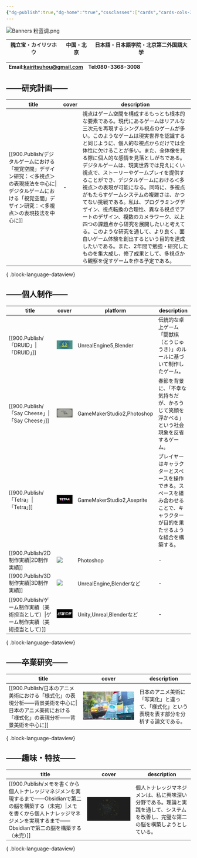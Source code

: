 ```yaml
---
{"dg-publish":true,"dg-home":"true","cssclasses":["cards","cards-cols-3","cards-cover","cards-cover-no-border","cards-title-hide-icons"],"dg-note-icon":"5","tags":["gardenEntry"],"permalink":"/000.Homepage/000.Homepage-Publish/","contentClasses":"cards cards-cols-3 cards-cover cards-cover-no-border cards-title-hide-icons","dgPassFrontmatter":true,"noteIcon":"5"}
---
```


![Banners 粉蓝调.png](/img/user/700.Attachment/701.Banner/Banners%20%E7%B2%89%E8%93%9D%E8%B0%83.png)

| 隗立宝・カイリツホウ | 中国・北京 | 日本語・日本語学院・北京第二外国語大学 |
| ---------- | ----- | ------------------- |

| Email:kairitsuhou@gmail.com | Tel:080-3368-3008 |
| --------------------------- | ----------------- |
## ——研究計画——
| title                                                                                             | cover | description                                                                                                                                                                                                                                                                                                                                                                                                                         |
| ------------------------------------------------------------------------------------------------- | ----- | ----------------------------------------------------------------------------------------------------------------------------------------------------------------------------------------------------------------------------------------------------------------------------------------------------------------------------------------------------------------------------------------------------------------------------------- |
| [[900.Publish/デジタルゲームにおける「視覚空間」デザイン研究：＜多視点＞の表現技法を中心に\|デジタルゲームにおける「視覚空間」デザイン研究：＜多視点＞の表現技法を中心に]] | \-    | 視点はゲーム空間を構成するもっとも根本的な要素である。現代にあるゲームはリアルな三次元を再現するシングル視点のゲームが多い。このようなゲームは現実世界を認識すると同じように、個人的な視点からだけでは全体性に欠けることが多い。また、全体像を見る際に個人的な感情を見落としがちである。デジタルゲームは、現実世界では見えにくい視点で、ストーリーやゲームプレイを提供することができ、デジタルゲームにおける＜多視点＞の表現が可能になる。同時に、多視点がもたらすゲームシステムの複雑さは、かつてない挑戦である。私は、プログラミングデザイン、視点転換の合理性、異なる視点でアートのデザイン、複数のカメラワーク、以上四つの課題点から研究を展開したいと考えてる。このような研究を通して、より良く、面白いゲーム体験を創出するという目的を達成したいである。また、2年間で勉強・研究したものを集大成し、修了成果として、多視点から観察を促すゲームを作る予定である。 |

{ .block-language-dataview}
## ——個人制作——
| title                                                 | cover                                                                                                                                                   | platform                   | description                                                      |
| ----------------------------------------------------- | ------------------------------------------------------------------------------------------------------------------------------------------------------- | -------------------------- | ---------------------------------------------------------------- |
| [[900.Publish/「DRUID」\|「DRUID」]]                   | ![](https://github.com/Kairitsuhou/ImageHost/blob/main/Publish%20%E3%80%8ADRUID%E3%80%8B.png?raw=true)                                                  | UnrealEngine5,Blender      | 伝統的な卓上ゲーム「闘獣棋（とうじゅうき）」のルールに基づいて制作したゲーム。                          |
| [[900.Publish/「Say Cheese」\|「Say Cheese」]]         | ![](https://github.com/Kairitsuhou/ImageHost/blob/main/Publish%20%E3%80%8A%E4%BD%A0%E6%80%8E%E4%B9%88%E4%B8%8D%E7%AC%91%E5%95%8A%E3%80%8B.png?raw=true) | GameMakerStudio2,Photoshop | 春節を背景に、「不幸な気持ちだが、かろうじて笑顔を浮かべる」という社会現象を反省するゲーム。                   |
| [[900.Publish/「Tetra」\|「Tetra」]]                   | ![](https://github.com/Kairitsuhou/ImageHost/blob/main/Publish%20%E3%80%8ATetra%E3%80%8B.png?raw=true)                                                  | GameMakerStudio2,Aseprite  | プレイヤーはキャラクターとスペースを操作できる。スペースを組み合わせることで、キャラクターが目的を果たせるような組合を構築する。 |
| [[900.Publish/2D制作実績\|2D制作実績]]                     | ![](https://github.com/Kairitsuhou/ImageHost/blob/main/Publish%202D%20.png?raw=true)                                                                    | Photoshop                  | \-                                                               |
| [[900.Publish/3D制作実績\|3D制作実績]]                     | ![](https://github.com/Kairitsuhou/ImageHost/blob/main/Publish%203D%20.png?raw=true)                                                                    | UnrealEngine,Blenderなど     | \-                                                               |
| [[900.Publish/ゲーム制作実績（美術担当として）\|ゲーム制作実績（美術担当として）]] | ![](https://github.com/Kairitsuhou/ImageHost/blob/main/Publish%20%E3%80%8AUnder%20the%20Sunset%E3%80%8B.png?raw=true)                                   | Unity,Unreal,Blenderなど     | \-                                                               |

{ .block-language-dataview}
## ——卒業研究——
| title                                                                                 | cover                                                                                                                                                                                                                                                                                                                                                                                    | description                                   |
| ------------------------------------------------------------------------------------- | ---------------------------------------------------------------------------------------------------------------------------------------------------------------------------------------------------------------------------------------------------------------------------------------------------------------------------------------------------------------------------------------- | --------------------------------------------- |
| [[900.Publish/日本のアニメ美術における「様式化」の表現分析——背景美術を中心に\|日本のアニメ美術における「様式化」の表現分析——背景美術を中心に]] | ![](https://github.com/Kairitsuhou/ImageHost/blob/main/Publish%20%E3%80%8A%E6%97%A5%E6%9C%AC%E3%81%AE%E3%82%A2%E3%83%8B%E3%83%A1%E7%BE%8E%E8%A1%93%E3%81%AB%E3%81%8A%E3%81%91%E3%82%8B%E3%80%8C%E6%A7%98%E5%BC%8F%E5%8C%96%E3%80%8D%E3%81%AE%E8%A1%A8%E7%8F%BE%E5%88%86%E6%9E%90%EF%BC%9A%E8%83%8C%E6%99%AF%E7%BE%8E%E8%A1%93%E3%82%92%E4%B8%AD%E5%BF%83%E3%81%AB%E3%80%8B.png?raw=true) | 日本のアニメ美術に「写実化」と違って、「様式化」という表現を表す部分を分析する論文である。 |

{ .block-language-dataview}
## ——趣味・特技——
| title                                                                                                                     | cover                                                                                                                                                                                                                                                                                                                                                                                                                                                           | description                                                      |
| ------------------------------------------------------------------------------------------------------------------------- | --------------------------------------------------------------------------------------------------------------------------------------------------------------------------------------------------------------------------------------------------------------------------------------------------------------------------------------------------------------------------------------------------------------------------------------------------------------- | ---------------------------------------------------------------- |
| [[900.Publish/メモを書くから個人トナレッジマネジメンを実現するまで——Obsidianで第二の脳を構築する（未完）\|メモを書くから個人トナレッジマネジメンを実現するまで——Obsidianで第二の脳を構築する（未完）]] | ![](https://github.com/Kairitsuhou/ImageHost/blob/main/Publish%20%E3%80%8A%E3%83%A1%E3%83%A2%E3%82%92%E6%9B%B8%E3%81%8F%E3%81%8B%E3%82%89%E5%80%8B%E4%BA%BA%E3%83%8A%E3%83%AC%E3%83%83%E3%82%B8%E3%83%9E%E3%83%8D%E3%82%B8%E3%83%A1%E3%83%B3%E3%83%88%E3%82%92%E5%AE%9F%E7%8F%BE%E3%81%99%E3%82%8B%E3%81%BE%E3%81%A7%E2%80%94%E2%80%94Obsidian%E3%81%A7%E7%AC%AC%E4%BA%8C%E3%81%AE%E8%84%B3%E3%82%92%E6%A7%8B%E7%AF%89%E3%81%99%E3%82%8B%E3%80%8B.jpg?raw=true) | 個人トナレッジマネジメンは、私に興味深い分野である。理論と実践を通して、システムを改善し、完璧な第二の脳を構築しようとしている。 |

{ .block-language-dataview}